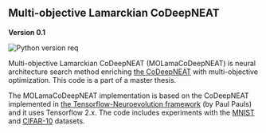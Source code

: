 ## Multi-objective Lamarckian CoDeepNEAT ##

**Version 0.1**

![Python version req](https://img.shields.io/badge/python-v3.7%2B-informational)

Multi-objective Lamarckian CoDeepNEAT (MOLamaCoDeepNEAT) is neural architecture search method enriching [the CoDeepNEAT](https://arxiv.org/abs/1703.00548) with multi-objective optimization. This code is a part of a master thesis.

The MOLamaCoDeepNEAT implementation is based on the CoDeepNEAT implemented in [the Tensorflow-Neuroevolution framework](https://github.com/PaulPauls/Tensorflow-Neuroevolution) (by Paul Pauls) and it uses Tensorflow 2.x. The code includes experiments with the [MNIST](https://tfne.readthedocs.io/en/latest/environments/mnist-environment.html) and [CIFAR-10](https://tfne.readthedocs.io/en/latest/environments/cifar10-environment.html) datasets.

